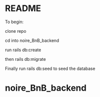 # README

To begin:

clone repo

cd into noire_BnB_backend

run rails db:create

then rails db:migrate

Finally run rails db:seed to seed the database


# noire_BnB_backend
